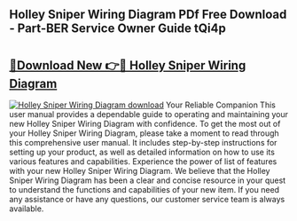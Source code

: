 ## Holley Sniper Wiring Diagram PDf Free Download - Part-BER Service Owner Guide tQi4p

# <h2><a href="http://dflvq92.blite.top/?on=Holley+Sniper+Wiring+Diagram">🔗Download New 👉🔴 Holley Sniper Wiring Diagram</a></h2>

[![Holley Sniper Wiring Diagram download](https://i.imgur.com/lujVjoI.png)](http://dflvq92.blite.top/?on=Holley+Sniper+Wiring+Diagram)
Your Reliable Companion This user manual provides a dependable guide to operating and maintaining your new Holley Sniper Wiring Diagram with confidence. To get the most out of your Holley Sniper Wiring Diagram, please take a moment to read through this comprehensive user manual. It includes step-by-step instructions for setting up your product, as well as detailed information on how to use its various features and capabilities. Experience the power of list of features with your new Holley Sniper Wiring Diagram. We believe that the Holley Sniper Wiring Diagram has been a clear and concise resource in your quest to understand the functions and capabilities of your new item. If you need any assistance or have any questions, our customer service team is always available.
